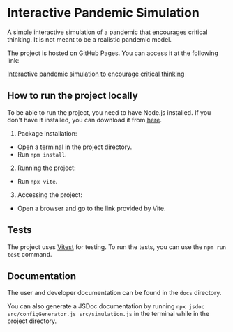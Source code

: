 # Interactive Pandemic Simulation

A simple interactive simulation of a pandemic that encourages critical thinking. It is not meant to be a realistic pandemic model.

The project is hosted on GitHub Pages. You can access it at the following link:

[Interactive pandemic simulation to encourage critical thinking
](https://sarianille.github.io/CovidSimulation/)

## How to run the project locally

To be able to run the project, you need to have Node.js installed. If you don't have it installed, you can download it from [here](https://nodejs.org/).

1. Package installation:
- Open a terminal in the project directory.
- Run `npm install`.

2. Running the project:
- Run `npx vite`.

3. Accessing the project:
- Open a browser and go to the link provided by Vite.

## Tests

The project uses [Vitest](https://vitest.dev/) for testing. To run the tests, you can use the `npm run test` command.

## Documentation

The user and developer documentation can be found in the `docs` directory.

You can also generate a JSDoc documentation by running `npx jsdoc src/configGenerator.js src/simulation.js` in the terminal while in the project directory.